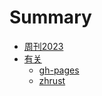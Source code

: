# Summary

- [周刊2023](./2023/README.md)
- [有关](./abt/README.md)
    + [gh-pages](./abt/gh-pages.md)
    + [zhrust](./abt/zhrust.md)

